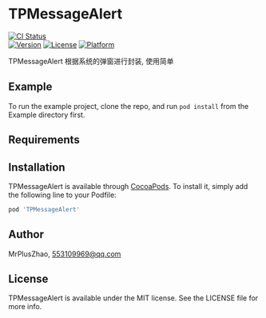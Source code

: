 # TPMessageAlert

[![CI Status](https://img.shields.io/travis/zhaotianpeng/TPMessageAlert.svg?style=flat)](1.0.0)  
[![Version](https://img.shields.io/cocoapods/v/TPMessageAlert.svg?style=flat)](https://cocoapods.org/pods/TPMessageAlert)
[![License](https://img.shields.io/cocoapods/l/TPMessageAlert.svg?style=flat)](https://cocoapods.org/pods/TPMessageAlert)
[![Platform](https://img.shields.io/cocoapods/p/TPMessageAlert.svg?style=flat)](https://cocoapods.org/pods/TPMessageAlert)

TPMessageAlert 根据系统的弹窗进行封装, 使用简单

## Example

To run the example project, clone the repo, and run `pod install` from the Example directory first.

## Requirements

## Installation

TPMessageAlert is available through [CocoaPods](https://cocoapods.org). To install
it, simply add the following line to your Podfile:

```ruby
pod 'TPMessageAlert'
```

## Author

MrPlusZhao, 553109969@qq.com

## License

TPMessageAlert is available under the MIT license. See the LICENSE file for more info.
